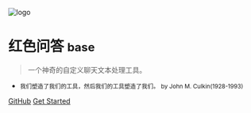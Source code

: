 <!-- _coverpage.md -->

![logo](/favicon.png)

# 红色问答 <small>base</small>

> 一个神奇的自定义聊天文本处理工具。

- <small>我们塑造了我们的工具，然后我们的工具塑造了我们。</small>
<small> by John M. Culkin(1928-1993)</small>


[GitHub](https://github.com/super1207/redreply/)
[Get Started](/detailref/)